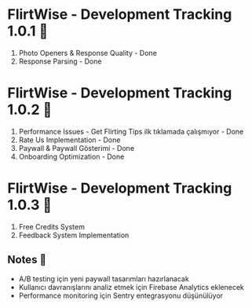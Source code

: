 # FlirtWise - Development Tracking 1.0.1 🎯

1. Photo Openers & Response Quality - Done
2. Response Parsing - Done

# FlirtWise - Development Tracking 1.0.2 🎯

1. Performance Issues - Get Flirting Tips ilk tıklamada çalışmıyor - Done
2. Rate Us Implementation - Done
3. Paywall & Paywall Gösterimi - Done
4. Onboarding Optimization - Done

# FlirtWise - Development Tracking 1.0.3 🎯

1. Free Credits System
2. Feedback System Implementation

## Notes 📝

- A/B testing için yeni paywall tasarımları hazırlanacak
- Kullanıcı davranışlarını analiz etmek için Firebase Analytics eklenecek
- Performance monitoring için Sentry entegrasyonu düşünülüyor
